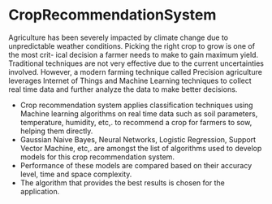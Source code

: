 # CropRecommendationSystem

Agriculture has been severely impacted by climate change due to unpredictable weather conditions. Picking the right crop to grow is one of the most crit- ical decision a farmer needs to make to gain maximum yield. Traditional techniques are not very effective due to the current uncertainties involved. However, a modern farming technique called Precision agriculture leverages Internet of Things and Machine Learning techniques to collect real time data and further analyze the data to make better decisions.

- Crop recommendation system applies classification techniques using Machine learning algorithms on real time data such as soil parameters, temperature, humidity, etc,. to recommend a crop for farmers to sow, helping them directly. 
- Gaussian Naive Bayes, Neural Networks, Logistic Regression, Support Vector Machine, etc,. are amongst the list of algorithms used to develop models for this crop recommendation system.
- Performance of these models are compared based on their accuracy level, time and space complexity. 
- The algorithm that provides the best results is chosen for the application.
